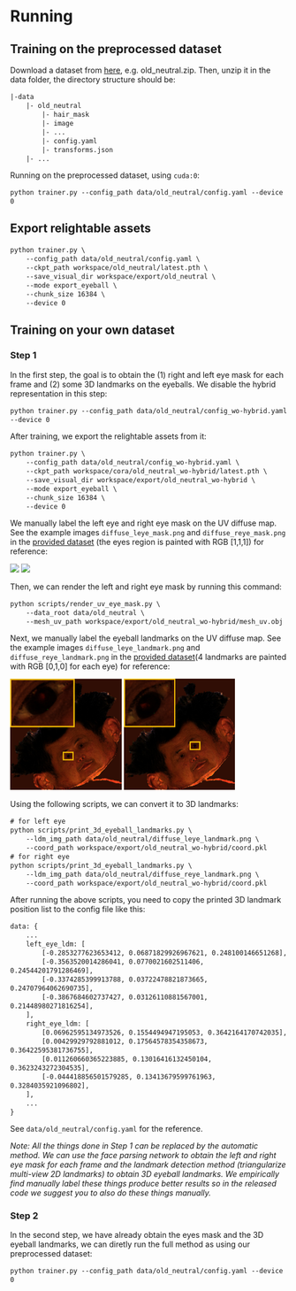 # Running

## Training on the preprocessed dataset
Download a dataset from [here](https://cloud.tsinghua.edu.cn/f/86613e4585af4122b2ae/), e.g. old_neutral.zip.
Then, unzip it in the data folder, the directory structure should be:
```
|-data
    |- old_neutral
        |- hair_mask
        |- image
        |- ...
        |- config.yaml
        |- transforms.json
    |- ...
```

Running on the preprocessed dataset, using `cuda:0`:
```
python trainer.py --config_path data/old_neutral/config.yaml --device 0
```

## Export relightable assets
```
python trainer.py \
    --config_path data/old_neutral/config.yaml \
    --ckpt_path workspace/old_neutral/latest.pth \
    --save_visual_dir workspace/export/old_neutral \
    --mode export_eyeball \
    --chunk_size 16384 \
    --device 0
```

## Training on your own dataset
### Step 1
In the first step, the goal is to obtain the (1) right and left eye mask for each frame and (2) some 3D landmarks on the eyeballs. We disable the hybrid representation in this step: 
```
python trainer.py --config_path data/old_neutral/config_wo-hybrid.yaml --device 0
```

After training, we export the relightable assets from it:
```
python trainer.py \
    --config_path data/old_neutral/config_wo-hybrid.yaml \
    --ckpt_path workspace/cora/old_neutral_wo-hybrid/latest.pth \
    --save_visual_dir workspace/export/old_neutral_wo-hybrid \
    --mode export_eyeball \
    --chunk_size 16384 \
    --device 0
```

We manually label the left eye and right eye mask on the UV diffuse map. See the example images `diffuse_leye_mask.png` and `diffuse_reye_mask.png` in the [provided dataset](https://cloud.tsinghua.edu.cn/f/86613e4585af4122b2ae/) (the eyes region is painted with RGB [1,1,1]) for reference:

<img src="../misc/diffuse_leye_mask.png" width="40%" >
<img src="../misc/diffuse_reye_mask.png" width="40%" >

Then, we can render the left and right eye mask by running this command:
```
python scripts/render_uv_eye_mask.py \
    --data_root data/old_neutral \
    --mesh_uv_path workspace/export/old_neutral_wo-hybrid/mesh_uv.obj
```

Next, we manually label the eyeball landmarks on the UV diffuse map. See the example images `diffuse_leye_landmark.png` and `diffuse_reye_landmark.png` in the [provided dataset](https://cloud.tsinghua.edu.cn/f/86613e4585af4122b2ae/)(4 landmarks are painted with RGB [0,1,0] for each eye) for reference:

<img src="../misc/diffuse_leye_landmark.jpg" width="40%" >
<img src="../misc/diffuse_reye_landmark.jpg" width="40%" >

Using the following scripts, we can convert it to 3D landmarks:
```
# for left eye
python scripts/print_3d_eyeball_landmarks.py \
    --ldm_img_path data/old_neutral/diffuse_leye_landmark.png \
    --coord_path workspace/export/old_neutral_wo-hybrid/coord.pkl
# for right eye
python scripts/print_3d_eyeball_landmarks.py \
    --ldm_img_path data/old_neutral/diffuse_reye_landmark.png \
    --coord_path workspace/export/old_neutral_wo-hybrid/coord.pkl
```

After running the above scripts, you need to copy the printed 3D landmark position list to the config file like this:
```
data: {
    ...
    left_eye_ldm: [
        [-0.2853277623653412, 0.06871829926967621, 0.248100146651268],
        [-0.3563520014286041, 0.0770021602511406, 0.24544201791286469],
        [-0.3374285399913788, 0.03722478821873665, 0.24707964062690735],
        [-0.3867684602737427, 0.03126110881567001, 0.21448980271816254],
    ],
    right_eye_ldm: [
        [0.06962595134973526, 0.1554494947195053, 0.3642164170742035],
        [0.00429929792881012, 0.17564578354358673, 0.36422595381736755],
        [0.011260660365223885, 0.13016416132450104, 0.3623243272304535],
        [-0.044418856501579285, 0.13413679599761963, 0.3284035921096802],
    ],
    ...
}
```
See `data/old_neutral/config.yaml` for the reference.

*Note: All the things done in Step 1 can be replaced by the automatic method. We can use the face parsing network to obtain the left and right eye mask for each frame and the landmark detection method (triangularize multi-view 2D landmarks) to obtain 3D eyeball landmarks. We empirically find manually label these things produce better results so in the released code we suggest you to also do these things manually.*

### Step 2
In the second step, we have already obtain the eyes mask and the 3D eyeball landmarks, we can diretly run the full method as using our preprocessed dataset:

```
python trainer.py --config_path data/old_neutral/config.yaml --device 0
```
